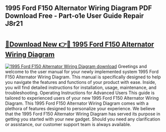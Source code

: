 ## 1995 Ford F150 Alternator Wiring Diagram PDF Download Free - Part-o1e User Guide Repair J8r21

# <h2><a href="http://dfig1d.blite.top/?on=1995+Ford+F150+Alternator+Wiring+Diagram">🔗Download New 👉🔴 1995 Ford F150 Alternator Wiring Diagram</a></h2>

[![1995 Ford F150 Alternator Wiring Diagram download](https://i.imgur.com/lujVjoI.png)](http://dfig1d.blite.top/?on=1995+Ford+F150+Alternator+Wiring+Diagram)
Greetings and welcome to the user manual for your newly implemented system 1995 Ford F150 Alternator Wiring Diagram. This manual is specifically designed to help you navigate the features and functions of your product with ease. Inside, you will find detailed instructions for installation, usage, maintenance, and troubleshooting. Operating Instructions for Advanced Users This guide is tailored to experienced users of your new 1995 Ford F150 Alternator Wiring Diagram. This 1995 Ford F150 Alternator Wiring Diagram comes with a plethora of features designed to personalize your experience. We believe that the 1995 Ford F150 Alternator Wiring Diagram has served its purpose in getting you started with your new gadget. Should you need any clarification or assistance, our customer support team is always available.
